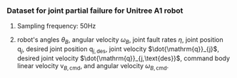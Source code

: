 ### Dataset for joint partial failure for Unitree A1 robot

1. Sampling frequency: 50Hz

2. robot's angles $\theta_B$, angular velocity $\omega_B$, joint fault rates $\eta$, joint position $\mathrm{q}_j$, desired joint position $\mathrm{q}_{j,\text{des}}$, joint velocity $\dot{\mathrm{q}}_{j}$, desired joint velocity $\dot{\mathrm{q}}_{j,\text{des}}$, command body linear velocity $\mathrm{v}_{B,\text{cmd}}$, and angular velocity $\omega_{B,\text{cmd}}$. 